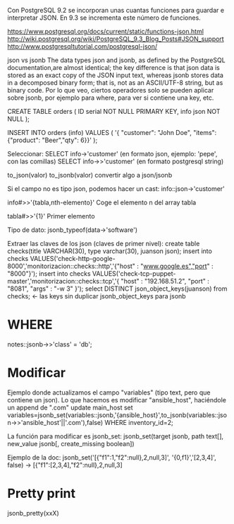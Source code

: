 Con PostgreSQL 9.2 se incorporan unas cuantas funciones para guardar e interpretar JSON.
En 9.3 se incrementa este número de funciones.

https://www.postgresql.org/docs/current/static/functions-json.html
http://wiki.postgresql.org/wiki/PostgreSQL_9.3_Blog_Posts#JSON_support
http://www.postgresqltutorial.com/postgresql-json/


json vs jsonb
The data types json and jsonb, as defined by the PostgreSQL documentation,are almost identical; the key difference is that  json data is stored as an exact copy of the JSON input text, whereas jsonb stores data in a decomposed binary form; that is, not as an ASCII/UTF-8 string, but as binary code.
Por lo que veo, ciertos operadores solo se pueden aplicar sobre jsonb, por ejemplo para where, para ver si contiene una key, etc.

CREATE TABLE orders (
 ID serial NOT NULL PRIMARY KEY,
 info json NOT NULL
);

INSERT INTO orders (info)
VALUES
(
 '{ "customer": "John Doe", "items": {"product": "Beer","qty": 6}}'
);

Seleccionar:
SELECT info->'customer' (en formato json, ejemplo: 'pepe', con las comillas)
SELECT info->>'customer' (en formato postgresql string)

to_json(valor)
to_jsonb(valor)
  convertir algo a json/jsonb

Si el campo no es tipo json, podemos hacer un cast:
info::json->'customer'

info#>>'{tabla,nth-elemento}'
  Coge el elemento n del array tabla

tabla#>>'{1}'
Primer elemento


Tipo de dato:
jsonb_typeof(data->'software')


Extraer las claves de los json (claves de primer nivel):
create table checks(title VARCHAR(30), type varchar(30), juanson json);
insert into checks VALUES('check-http-google-8000','monitorizacion::checks::http','{"host" : "www.google.es","port" : "8000"}');
insert into checks VALUES('check-tcp-puppet-master','monitorizacion::checks::tcp','{ "host" : "192.168.51.2", "port" : "8081", "args" : "-w 3" }');
select DISTINCT json_object_keys(juanson) from checks; <- las keys sin duplicar
jsonb_object_keys para jsonb


# WHERE
notes::jsonb->>'class' = 'db';

# Modificar
Ejemplo donde actualizamos el campo "variables" (tipo text, pero que contiene un json).
Lo que hacemos es modificar "ansible_host", haciéndole un append de ".com"
update main_host set variables=jsonb_set(variables::jsonb,'{ansible_host}',to_jsonb(variables::json->>'ansible_host'||'.com'),false) WHERE inventory_id=2;

La función para modificar es jsonb_set:
jsonb_set(target jsonb, path text[], new_value jsonb[, create_missing boolean])

Ejemplo de la doc:
jsonb_set('[{"f1":1,"f2":null},2,null,3]', '{0,f1}','[2,3,4]', false)   ->   [{"f1":[2,3,4],"f2":null},2,null,3]



# Pretty print
jsonb_pretty(xxX)

